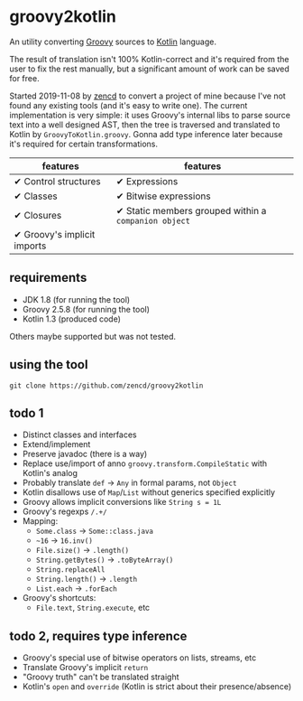 # groovy2kotlin

An utility converting [Groovy](http://groovy-lang.org/) sources to [Kotlin](https://kotlinlang.org/) language.

The result of translation isn't 100% Kotlin-correct and it's required from the user to fix the rest manually,
but a significant amount of work can be saved for free.

Started 2019-11-08 by [zencd](https://github.com/zencd) to convert a project of mine
because I've not found any existing tools (and it's easy to write one).
The current implementation is very simple: it uses Groovy's internal
libs to parse source text into a well designed AST, then the tree is traversed and
translated to Kotlin by `GroovyToKotlin.groovy`. Gonna add type inference later
because it's required for certain transformations.

| features | features
|----------|------------- 
| ✔ Control structures | ✔ Expressions
| ✔ Classes | ✔ Bitwise expressions
| ✔ Closures | ✔ Static members grouped within a `companion object`
| ✔ Groovy's implicit imports |

## requirements

- JDK 1.8 (for running the tool)
- Groovy 2.5.8 (for running the tool)
- Kotlin 1.3 (produced code)

Others maybe supported but was not tested.

## using the tool

    git clone https://github.com/zencd/groovy2kotlin

## todo 1

- Distinct classes and interfaces
- Extend/implement
- Preserve javadoc (there is a way)
- Replace use/import of anno `groovy.transform.CompileStatic` with Kotlin's analog
- Probably translate `def` → `Any` in formal params, not `Object`
- Kotlin disallows use of `Map`/`List` without generics specified explicitly
- Groovy allows implicit conversions like `String s = 1L`
- Groovy's regexps `/.+/`
- Mapping:
    - `Some.class` → `Some::class.java`
    - `~16` → `16.inv()`
    - `File.size()` → `.length()`
    - `String.getBytes()` → `.toByteArray()`
    - `String.replaceAll`
    - `String.length()` → `.length`
    - `List.each` → `.forEach`
- Groovy's shortcuts:
    - `File.text`, `String.execute`, etc

## todo 2, requires type inference

- Groovy's special use of bitwise operators on lists, streams, etc
- Translate Groovy's implicit `return`
- "Groovy truth" can't be translated straight
- Kotlin's `open` and `override` (Kotlin is strict about their presence/absence)
